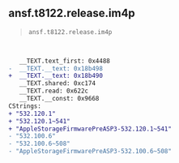 ## ansf.t8122.release.im4p

> `ansf.t8122.release.im4p`

```diff

 
   __TEXT.text_first: 0x4488
-  __TEXT.__text: 0x18b498
+  __TEXT.__text: 0x18b490
   __TEXT.shared: 0xc174
   __TEXT.read: 0x622c
   __TEXT.__const: 0x9668
CStrings:
+ "532.120.1"
+ "532.120.1~541"
+ "AppleStorageFirmwarePreASP3-532.120.1~541"
- "532.100.6"
- "532.100.6~508"
- "AppleStorageFirmwarePreASP3-532.100.6~508"

```
